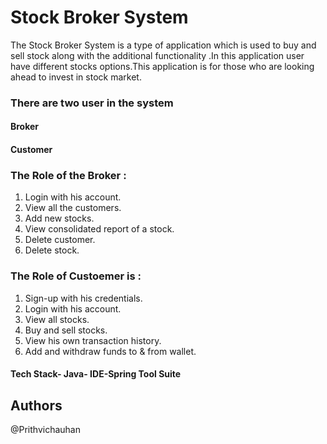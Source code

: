 
# Stock Broker System

The Stock Broker System is a type of application which is used to buy and sell stock along with the additional functionality .In this application user have different stocks options.This application is for those who are looking ahead to invest in stock market.

### There are two user in the system
 #### Broker   
 #### Customer 

### The Role of the Broker :
1. Login with his account.
2. View all the customers.
3. Add new stocks.
4. View consolidated report of a stock.
5. Delete customer.
7. Delete stock.

### The Role of Custoemer is :
1. Sign-up with his credentials.
2. Login with his account.
3. View all stocks.
4. Buy and sell stocks.
5. View his own transaction history.
6. Add and withdraw funds to & from wallet.

#### Tech Stack- Java- IDE-Spring Tool Suite
## Authors

@Prithvichauhan

